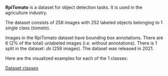 **RpiTomato** is a dataset for object detection tasks. It is used in the agriculture industry. 

The dataset consists of 258 images with 252 labeled objects belonging to 1 single class (*tomato*).

Images in the RpiTomato dataset have bounding box annotations. There are 6 (2% of the total) unlabeled images (i.e. without annotations). There is 1 split in the dataset: *ds* (258 images). The dataset was released in 2021.

Here are the visualized examples for each of the 1 classes:

[Dataset classes](https://github.com/dataset-ninja/rpi-tomato/raw/main/visualizations/classes_preview.webm)
